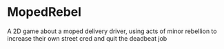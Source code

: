 # MopedRebel
A 2D game about a moped delivery driver, using acts of minor rebellion to increase their own street cred and quit the deadbeat job
